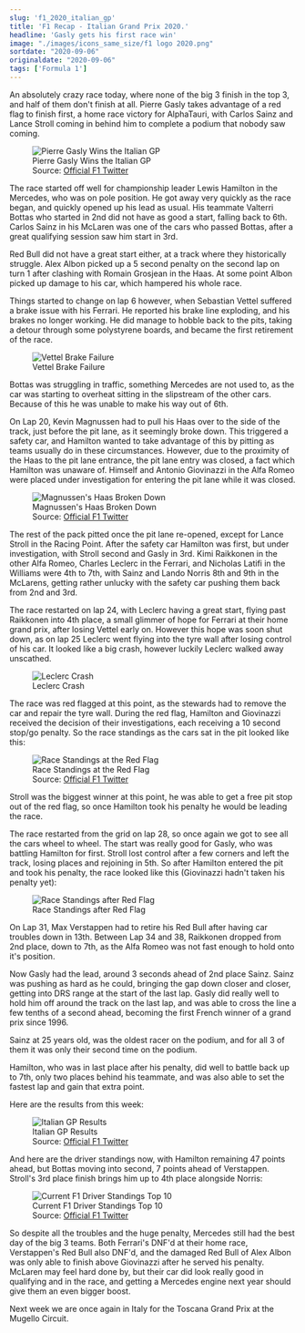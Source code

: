 ```yaml
---
slug: 'f1_2020_italian_gp'
title: 'F1 Recap - Italian Grand Prix 2020.'
headline: 'Gasly gets his first race win'
image: "./images/icons_same_size/f1 logo 2020.png"
sortdate: "2020-09-06"
originaldate: "2020-09-06"
tags: ['Formula 1']
---
```


An absolutely crazy race today, where none of the big 3 finish in the top 3, and half of them don't finish at all. Pierre Gasly takes advantage of a red flag to finish first, a home race victory for AlphaTauri, with Carlos Sainz and Lance Stroll coming in behind him to complete a podium that nobody saw coming.

<div id="imageDiv">
    <figure>
        <img src="https://joshlearningtocode.files.wordpress.com/2020/09/f1-2020-italian-gp-gasly-wins.jpg" alt="Pierre Gasly Wins the Italian GP">
        <figcaption>Pierre Gasly Wins the Italian GP</figcaption>
        <figcaption>Source: <a href="https://twitter.com/F1" target="_blank">Official F1 Twitter</a></figcaption>
    </figure>
</div>

The race started off well for championship leader Lewis Hamilton in the Mercedes, who was on pole position. He got away very quickly as the race began, and quickly opened up his lead as usual. His teammate Valterri Bottas who started in 2nd did not have as good a start, falling back to 6th. Carlos Sainz in his McLaren was one of the cars who passed Bottas, after a great qualifying session saw him start in 3rd. 

Red Bull did not have a great start either, at a track where they historically struggle. Alex Albon picked up a 5 second penalty on the second lap on turn 1 after clashing with Romain Grosjean in the Haas. At some point Albon picked up damage to his car, which hampered his whole race.

Things started to change on lap 6 however, when Sebastian Vettel suffered a brake issue with his Ferrari. He reported his brake line exploding, and his brakes no longer working. He did manage to hobble back to the pits, taking a detour through some polystyrene boards, and became the first retirement of the race.

<div id="imageDiv">
    <figure>
        <img src="https://joshlearningtocode.files.wordpress.com/2020/09/f1-2020-italian-gp-vettel-brakes.gif" alt="Vettel Brake Failure">
        <figcaption>Vettel Brake Failure</figcaption>
    </figure>
</div>

Bottas was struggling in traffic, something Mercedes are not used to, as the car was starting to overheat sitting in the slipstream of the other cars. Because of this he was unable to make his way out of 6th.

On Lap 20, Kevin Magnussen had to pull his Haas over to the side of the track, just before the pit lane, as it seemingly broke down. This triggered a safety car, and Hamilton wanted to take advantage of this by pitting as teams usually do in these circumstances. However, due to the proximity of the Haas to the pit lane entrance, the pit lane entry was closed, a fact which Hamilton was unaware of. Himself and Antonio Giovinazzi in the Alfa Romeo were placed under investigation for entering the pit lane while it was closed. 

<div id="imageDiv">
    <figure>
        <img src="https://joshlearningtocode.files.wordpress.com/2020/09/f1-2020-italian-gp-kmag-brake-down.jpg" alt="Magnussen's Haas Broken Down">
        <figcaption>Magnussen's Haas Broken Down</figcaption>
        <figcaption>Source: <a href="https://twitter.com/F1" target="_blank">Official F1 Twitter</a></figcaption>
    </figure>
</div>


The rest of the pack pitted once the pit lane re-opened, except for Lance Stroll in the Racing Point. After the safety car Hamilton was first, but under investigation, with Stroll second and Gasly in 3rd. Kimi Raikkonen in the other Alfa Romeo, Charles Leclerc in the Ferrari, and Nicholas Latifi in the Williams were 4th to 7th, with Sainz and Lando Norris 8th and 9th in the McLarens, getting rather unlucky with the safety car pushing them back from 2nd and 3rd.

The race restarted on lap 24, with Leclerc having a great start, flying past Raikkonen into 4th place, a small glimmer of hope for Ferrari at their home grand prix, after losing Vettel early on. However this hope was soon shut down, as on lap 25 Leclerc went flying into the tyre wall after losing control of his car. It looked like a big crash, however luckily Leclerc walked away unscathed. 

<div id="imageDiv">
    <figure>
        <img src="https://joshlearningtocode.files.wordpress.com/2020/09/f1-2020-italian-gp-leclerc-crash.gif" alt="Leclerc Crash">
        <figcaption>Leclerc Crash</figcaption>
    </figure>
</div>

The race was red flagged at this point, as the stewards had to remove the car and repair the tyre wall. During the red flag, Hamilton and Giovinazzi received the decision of their investigations, each receiving a 10 second stop/go penalty. So the race standings as the cars sat in the pit looked like this:

<div id="imageDiv">
    <figure>
        <img src="https://joshlearningtocode.files.wordpress.com/2020/09/f1-2020-italian-gp-red-flag-standings.jpg" alt="Race Standings at the Red Flag">
        <figcaption>Race Standings at the Red Flag</figcaption>
        <figcaption>Source: <a href="https://twitter.com/F1" target="_blank">Official F1 Twitter</a></figcaption>
    </figure>
</div>

Stroll was the biggest winner at this point, he was able to get a free pit stop out of the red flag, so once Hamilton took his penalty he would be leading the race.

The race restarted from the grid on lap 28, so once again we got to see all the cars wheel to wheel. The start was really good for Gasly, who was battling Hamilton for first. Stroll lost control after a few corners and left the track, losing places and rejoining in 5th. So after Hamilton entered the pit and took his penalty, the race looked like this (Giovinazzi hadn't taken his penalty yet):

<div id="imageDiv">
    <figure>
        <img src="https://joshlearningtocode.files.wordpress.com/2020/09/f1-2020-italian-gp-post-ham-pen.png" alt="Race Standings after Red Flag">
        <figcaption>Race Standings after Red Flag</figcaption>
    </figure>
</div>

On Lap 31, Max Verstappen had to retire his Red Bull after having car troubles down in 13th. Between Lap 34 and 38, Raikkonen dropped from 2nd place, down to 7th, as the Alfa Romeo was not fast enough to hold onto it's position.

Now Gasly had the lead, around 3 seconds ahead of 2nd place Sainz. Sainz was pushing as hard as he could, bringing the gap down closer and closer, getting into DRS range at the start of the last lap. Gasly did really well to hold him off around the track on the last lap, and was able to cross the line a few tenths of a second ahead, becoming the first French winner of a grand prix since 1996.

Sainz at 25 years old, was the oldest racer on the podium, and for all 3 of them it was only their second time on the podium.

<div id="imageDiv">
    <p class="tweetToEmbed" style="display: none;">1302644729792749568</p>
</div>

Hamilton, who was in last place after his penalty, did well to battle back up to 7th, only two places behind his teammate, and was also able to set the fastest lap and gain that extra point.

Here are the results from this week:

<div id="imageDiv">
    <figure>
        <img src="https://joshlearningtocode.files.wordpress.com/2020/09/f1-2020-italian-gp-race-result.jpg" alt="Italian GP Results">
        <figcaption>Italian GP Results</figcaption>
        <figcaption>Source: <a href="https://twitter.com/F1" target="_blank">Official F1 Twitter</a></figcaption>
    </figure>
</div>

And here are the driver standings now, with Hamilton remaining 47 points ahead, but Bottas moving into second, 7 points ahead of Verstappen. Stroll's 3rd place finish brings him up to 4th place alongside Norris:

<div id="imageDiv">
    <figure>
        <img src="https://joshlearningtocode.files.wordpress.com/2020/09/f1-2020-italian-gp-driver-standings.jpg" alt="Current F1 Driver Standings Top 10">
        <figcaption>Current F1 Driver Standings Top 10</figcaption>
        <figcaption>Source: <a href="https://twitter.com/F1" target="_blank">Official F1 Twitter</a></figcaption>
    </figure>
</div>


So despite all the troubles and the huge penalty, Mercedes still had the best day of the big 3 teams. Both Ferrari's DNF'd at their home race, Verstappen's Red Bull also DNF'd, and the damaged Red Bull of Alex Albon was only able to finish above Giovinazzi after he served his penalty. McLaren may feel hard done by, but their car did look really good in qualifying and in the race, and getting a Mercedes engine next year should give them an even bigger boost.

Next week we are once again in Italy for the Toscana Grand Prix at the Mugello Circuit.
